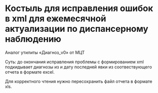 # Костыль для исправления ошибок в xml для ежемесячной актуализации по диспансерному наблюдению
Аналог утилиты «Диагноз_v0» от МЦТ

Суть: до окончания исправления проблемы с формированием xml 
подкидывает диагнозы из и дату последней явки из соотвествующего 
отчета в формате excel.

Для корректного чтения нужно пересохранить файл отчета в формате xls.